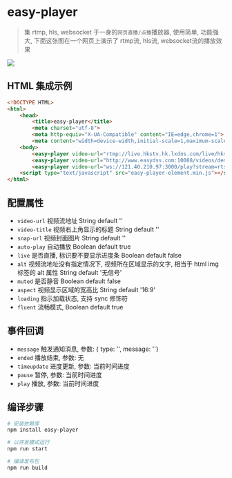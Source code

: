 # easy-player

> 集 rtmp, hls, websocket 于一身的`网页直播/点播`播放器, 使用简单, 功能强大, 下面这张图在一个网页上演示了 rtmp流, hls流, websocket流的播放效果

![](http://ww1.sinaimg.cn/large/79414a05gy1fmpjkmmm57j20cz0lutjj.jpg)

## HTML 集成示例

```html
<!DOCTYPE HTML>
<html>
    <head>
        <title>easy-player</title>
        <meta charset="utf-8">
        <meta http-equiv="X-UA-Compatible" content="IE=edge,chrome=1">
        <meta content="width=device-width,initial-scale=1,maximum-scale=1,user-scalable=no" name="viewport">
    <body>      
        <easy-player video-url="rtmp://live.hkstv.hk.lxdns.com/live/hks" live="true"></easy-player>
        <easy-player video-url="http://www.easydss.com:10088/videos/demo/video.m3u8" live="false"></easy-player>
        <easy-player video-url="ws://121.40.210.97:3000/play?stream=rtsp://admin:zljk@12345@221.226.23.58:5504/Streaming/Channels/102"></easy-player>
    <script type="text/javascript" src="easy-player-element.min.js"></script></body>
</html>
```

## 配置属性

- `video-url` 视频流地址 String default ''
- `video-title` 视频右上角显示的标题 String default ''
- `snap-url` 视频封面图片 String default ''
- `auto-play` 自动播放 Boolean default true
- `live` 是否直播, 标识要不要显示进度条 Boolean default false
- `alt` 视频流地址没有指定情况下, 视频所在区域显示的文字, 相当于 html img 标签的 alt 属性 String default '无信号'
- `muted` 是否静音 Boolean default false
- `aspect` 视频显示区域的宽高比 String default '16:9'
- `loading` 指示加载状态, 支持 sync 修饰符
- `fluent` 流畅模式, Boolean default true

## 事件回调

- `message` 触发通知消息, 参数: { type: '', message: ''}
- `ended` 播放结束, 参数: 无
- `timeupdate` 进度更新, 参数: 当前时间进度
- `pause` 暂停, 参数: 当前时间进度
- `play` 播放, 参数: 当前时间进度

## 编译步骤

``` bash
# 安装依赖库
npm install easy-player

# 以开发模式运行
npm run start

# 编译发布包
npm run build
```